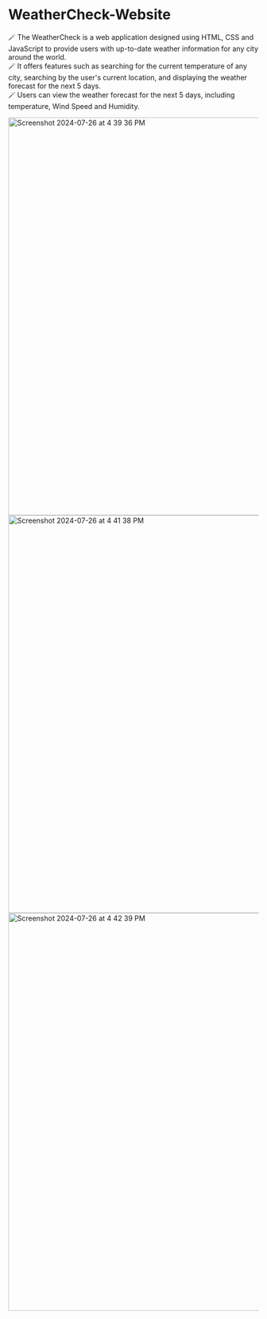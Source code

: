 # WeatherCheck-Website

🪄 The WeatherCheck is a web application designed using HTML, CSS and JavaScript to provide users with up-to-date weather information for any city around the world. <br>
🪄 It offers features such as searching for the current temperature of any city, searching by the user's current location, and displaying the weather forecast for the next 5 days. <br>
🪄 Users can view the weather forecast for the next 5 days, including temperature, Wind Speed and Humidity.


<img width="800" alt="Screenshot 2024-07-26 at 4 39 36 PM" src="https://github.com/user-attachments/assets/f982bdf4-64bc-4d48-9b04-f9b3d0e9e52b">

<img width="800" alt="Screenshot 2024-07-26 at 4 41 38 PM" src="https://github.com/user-attachments/assets/92439519-4270-4b66-9913-b6bfe170daaa">
<img width="800" alt="Screenshot 2024-07-26 at 4 42 39 PM" src="https://github.com/user-attachments/assets/a7633913-c865-428a-b3b1-0e276f2ee11c">
